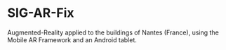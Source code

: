 SIG-AR-Fix
==========

Augmented-Reality applied to the buildings of Nantes (France), using the Mobile AR Framework and an Android tablet.